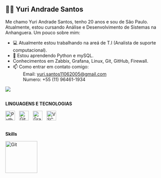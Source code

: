  ## 👨‍💻 Yuri Andrade Santos

Me chamo Yuri Andrade Santos, tenho 20 anos e sou de São Paulo. Atualmente, estou cursando Análise e Desenvolvimento de Sistemas na Anhanguera. Um pouco sobre mim:

- 💻 Atualmente estou trabalhando na areá de T.I (Analista de suporte computacional).
- 🌱 Estou aprendendo Python e mySQL.
-  Conhecimentos em Zabbix, Grafana, Linux, Git, GitHub, Firewall.
- 📫 Como entrar em contato comigo:<br>
&nbsp;&nbsp;&nbsp;&nbsp;&nbsp;&nbsp;&nbsp;&nbsp;Email: yuri.santos11062005@gmail.com <br>
&nbsp;&nbsp;&nbsp;&nbsp;&nbsp;&nbsp;&nbsp;&nbsp;Numero: +55 (11) 96461-1934



<div>
  <a href="https://www.linkedin.com/in/yuri-andrade-santos-4a785b256/" target="_blank"><img src="https://img.shields.io/badge/-LinkedIn-%230077B5?style=for-the-badge&logo=linkedin&logoColor=white" target="_blank"></a> 
  
</div>

  ##

**LINGUAGENS E TECNOLOGIAS**

<img 
    align="left" 
    alt="Python" 
    title="Python"
    width="30px" 
    style="padding-right: 10px;" 
    src="https://cdn.jsdelivr.net/gh/devicons/devicon@latest/icons/python/python-original.svg" 
/>
<img 
    align="left" 
    alt="Git" 
    title="Git"
    width="30px" 
    style="padding-right: 10px;" 
    src="https://cdn.jsdelivr.net/gh/devicons/devicon@latest/icons/git/git-original.svg" 
/>
<img
    align="left" 
    alt="Grafana" 
    title="Grafana"
    width="30px" 
    style="padding-right: 10px;" 
    src="https://cdn.jsdelivr.net/gh/devicons/devicon@latest/icons/grafana/grafana-original-wordmark.svg" 
/>
<img 
    align="left" 
    alt="VSCode" 
    title="Visual Studio Code"
    width="30px" 
    style="padding-right: 10px;" 
    src="https://cdn.jsdelivr.net/gh/devicons/devicon@latest/icons/vscode/vscode-original.svg"
/>

<br/>
<br/>

  ##
**Skills**

<img
    aling="left"
    alt="Git"
    title="Github Copilit"
    width="100px"
    style="padding-rigth: 10px;"
    src="https://images.credly.com/images/6933c05e-f694-4504-a3da-16c9c102a63d/blob"
/>

<br/>
<br/>

